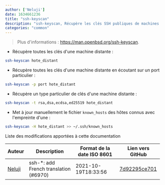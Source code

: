 ```yaml
---
author: ['Neluji']
date: 1634661236
title: "ssh-keyscan"
description: "ssh-keyscan, Récupère les clés SSH publiques de machines distantes."
categories: "common"
---
```

> Plus d'informations : <https://man.openbsd.org/ssh-keyscan>.

- Récupère toutes les clés d'une machine distante :

```bash
ssh-keyscan hote_distant
```

- Récupère toutes les clés d'une machine distante en écoutant sur un port particulier :

```bash
ssh-keyscan -p port hote_distant
```

- Récupère un type particulier de clés d'une machine distante :

```bash
ssh-keyscan -t rsa,dsa,ecdsa,ed25519 hote_distant
```

- Met à jour manuellement le fichier `known_hosts` des hôtes connus avec l'empreinte d'une :

```bash
ssh-keyscan -H hote_distant >> ~/.ssh/known_hosts
```
Liste des modifications apportées à cette documentation


Auteur | Description | Format de la date ISO 8601 | Lien vers GitHub
------|-----|-----|-----
[Neluji](mailto:38362829+Neluji@users.noreply.github.com) | ssh-*: add French translation (#6970) | 2021-10-19T18:33:56 | [7d92295ce701](https://github.com/tldr-pages/tldr/commit/7d92295ce7014b1167a9d6370e83891749412f83)

